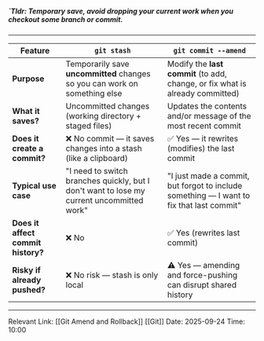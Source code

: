 ##### `Tldr: Temporary save, avoid dropping your current work when you checkout some branch or commit.
---

| Feature                            | **`git stash`**                                                                           | **`git commit --amend`**                                                                 |
| ---------------------------------- | ----------------------------------------------------------------------------------------- | ---------------------------------------------------------------------------------------- |
| **Purpose**                        | Temporarily save **uncommitted** changes so you can work on something else                | Modify the **last commit** (to add, change, or fix what is already committed)            |
| **What it saves?**                 | Uncommitted changes (working directory + staged files)                                    | Updates the contents and/or message of the most recent commit                            |
| **Does it create a commit?**       | ❌ No commit — it saves changes into a stash (like a clipboard)                            | ✅ Yes — it rewrites (modifies) the last commit                                           |
| **Typical use case**               | "I need to switch branches quickly, but I don't want to lose my current uncommitted work" | "I just made a commit, but forgot to include something — I want to fix that last commit" |
| **Does it affect commit history?** | ❌ No                                                                                      | ✅ Yes (rewrites last commit)                                                             |
| **Risky if already pushed?**       | ❌ No risk — stash is only local                                                           | ⚠️ Yes — amending and force-pushing can disrupt shared history                           |

---
Relevant Link: [[Git Amend and Rollback]] [[Git]] 
Date: 2025-09-24 
Time: 10:00
